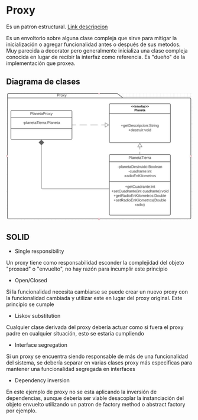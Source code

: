 # Proxy
Es un patron estructural. [Link descripcion](https://sourcemaking.com/design_patterns/proxy)

Es un envoltorio sobre alguna clase compleja que sirve para mitigar la inicialización o agregar funcionalidad antes o después de sus metodos. Muy parecida a decorator pero generalmente inicializa una clase compleja conocida en lugar de recibir la interfaz como referencia. Es "dueño" de la implementación que proxea.

## Diagrama de clases
![UML](proxy.jpg)

## SOLID
* Single responsibility

Un proxy tiene como responsabilidad esconder la complejidad del objeto "proxead" o "envuelto", no hay razón para incumplir este principio

* Open/Closed

Si la funcionalidad necesita cambiarse se puede crear un nuevo proxy con la funcionalidad cambiada y utilizar este en lugar del proxy original. Este principio se cumple

* Liskov substitution

Cualquier clase derivada del proxy debería actuar como si fuera el proxy padre en cualquier situación, esto se estaría cumpliendo

* Interface segregation

Si un proxy se encuentra siendo responsable de más de una funcionalidad del sistema, se debería separar en varias clases proxy más especificas para mantener una funcionalidad segregada en interfaces

* Dependency inversion

En este ejemplo de proxy no se esta aplicando la inversión de dependencias, aunque debería ser viable desacoplar la instanciación del objeto envuelto utilizando un patron de factory method o abstract factory por ejemplo.


